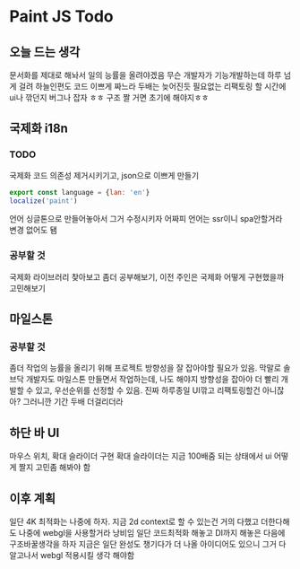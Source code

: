 # Paint JS Todo

## 오늘 드는 생각
문서화를 제대로 해놔서 일의 능률을 올려야겠음
무슨 개발자가 기능개발하는데 하루 넘게 걸려
하늘인편도 코드 이쁘게 짜느라 두배는 늦어진듯
필요없는 리팩토링 할 시간에 ui나 깎던지 버그나 잡자 ㅎㅎ
구조 짤 거면 초기에 해야지ㅎㅎ

## 국제화 i18n
### TODO
국제화 코드 의존성 제거시키기고, json으로 이쁘게 만들기
```js
export const language = {lan: 'en'}
localize('paint')
```
언어 싱글톤으로 만들어놓아서 그거 수정시키자
어짜피 언어는 ssr이니 spa안할거라 변경 없어도 됌
### 공부할 것
국제화 라이브러리 찾아보고 좀더 공부해보기,
이전 주인은 국제화 어떻게 구현했을까 고민해보기


## 마일스톤
### 공부할 것
좀더 작업의 능률을 올리기 위해 프로젝트 방향성을 잘 잡아야할 필요가 있음.
막말로 솔브닥 개발자도 마일스톤 만들면서 작업하는데, 나도 해야지
방향성을 잡아야 더 빨리 개발할 수 있고, 우선순위를 선정할 수 있음.
진짜 하루종일 UI깎고 리팩토링할건 아니잖아? 그러니깐 기간 두배 더걸리더라


## 하단 바 UI
마우스 위치, 확대 슬라이더 구현
확대 슬라이더는 지금 100배줌 되는 상태에서 ui 어떻게 짤지 고민좀 해봐야 함




## 이후 계획
일단 4K 최적화는 나중에 하자.
지금 2d context로 할 수 있는건 거의 다했고 더한다해도 나중에 webgl을 사용할거라 낭비임
일단 코드최적화 해놓고 DI까지 해놓은 다음에 구조바꿀생각을 하자
지금은 일단 완성도 챙기다가 더 나올 아이디어도 있으니 그거 다 알고나서 webgl 적용시킬 생각 해야함



